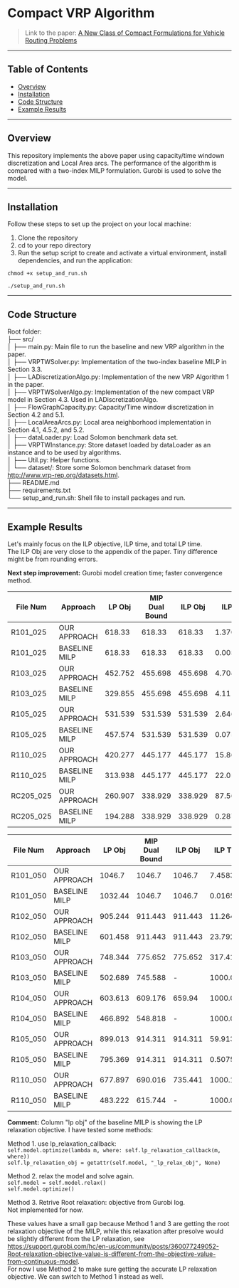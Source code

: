 # Compact VRP Algorithm

> Link to the paper: [A New Class of Compact Formulations for Vehicle Routing Problems](https://arxiv.org/pdf/2403.00262)

---

## Table of Contents

- [Overview](#overview)
- [Installation](#installation)
- [Code Structure](#code-structure)
- [Example Results](#example-results)

---

## Overview

This repository implements the above paper using capacity/time windown discretization and Local Area arcs. The performance of the algorithm is compared with a two-index MILP formulation. Gurobi is used to solve the model.

---

## Installation

Follow these steps to set up the project on your local machine:

1. Clone the repository
2. cd to your repo directory
3. Run the setup script to create and activate a virtual environment, install dependencies, and run the application:

`chmod +x setup_and_run.sh`

`./setup_and_run.sh`

---

## Code Structure

Root folder:  
├── src/  
│   ├── main.py: Main file to run the baseline and new VRP algorithm in the paper.  
│   ├── VRPTWSolver.py: Implementation of the two-index baseline MILP in Section 3.3.  
│   ├── LADiscretizationAlgo.py: Implementation of the new VRP Algorithm 1 in the paper.  
│   ├── VRPTWSolverAlgo.py: Implementation of the new compact VRP model in Section 4.3. Used in LADiscretizationAlgo.  
│   ├── FlowGraphCapacity.py: Capacity/Time window discretization in Section 4.2 and 5.1.   
│   ├── LocalAreaArcs.py: Local area neighborhood implementation in Section 4.1, 4.5.2, and 5.2.   
│   ├── dataLoader.py: Load Solomon benchmark data set.  
│   ├── VRPTWInstance.py: Store dataset loaded by dataLoader as an instance and to be used by algorithms.  
│   ├── Util.py: Helper functions.  
│   └── dataset/: Store some Solomon benchmark dataset from http://www.vrp-rep.org/datasets.html.  
├── README.md  
├── requirements.txt  
└── setup_and_run.sh: Shell file to install packages and run.  

---

## Example Results

Let's mainly focus on the ILP objective, ILP time, and total LP time.  
The ILP Obj are very close to the appendix of the paper. Tiny difference might be from rounding errors.

**Next step improvement:** Gurobi model creation time; faster convergence method.

| File Num   | Approach       | LP Obj   | MIP Dual Bound | ILP Obj   | ILP Time   | Total LP Time | Total Run Time  |
|------------|----------------|----------|----------------|-----------|------------|---------------|-----------------|
| R101_025   | OUR APPROACH   | 618.33   | 618.33         | 618.33    | 1.37088    | 0.735905      | 27.7363         |
| R101_025   | BASELINE MILP  | 618.33   | 618.33         | 618.33    | 0.00351286 | 0             | 0.018548        |
| R103_025   | OUR APPROACH   | 452.752  | 455.698        | 455.698   | 4.7041     | 18.0105       | 169.858         |
| R103_025   | BASELINE MILP  | 329.855  | 455.698        | 455.698   | 4.11145    | 0             | 4.1446          |
| R105_025   | OUR APPROACH   | 531.539  | 531.539        | 531.539   | 2.64606    | 3.11974       | 48.9599         |
| R105_025   | BASELINE MILP  | 457.574  | 531.539        | 531.539   | 0.0753539  | 0             | 0.101321        |
| R110_025   | OUR APPROACH   | 420.277  | 445.177        | 445.177   | 15.8692    | 12.344        | 100.203         |
| R110_025   | BASELINE MILP  | 313.938  | 445.177        | 445.177   | 22.0112    | 0             | 22.0381         |
| RC205_025  | OUR APPROACH   | 260.907  | 338.929        | 338.929   | 87.5607    | 44.8769       | 2859.72         |
| RC205_025  | BASELINE MILP  | 194.288  | 338.929        | 338.929   | 0.287437   | 0             | 0.312919        |

| File Num   | Approach       | LP Obj   | MIP Dual Bound | ILP Obj   | ILP Time   | Total LP Time | Total Run Time  |
|------------|----------------|----------|----------------|-----------|------------|---------------|-----------------|
| R101_050   | OUR APPROACH   | 1046.7   | 1046.7         | 1046.7    | 7.45831    | 5.63699       | 249.866         |
| R101_050   | BASELINE MILP  | 1032.44  | 1046.7         | 1046.7    | 0.0165319  | 0             | 0.057215        |
| R102_050   | OUR APPROACH   | 905.244  | 911.443        | 911.443   | 11.2641    | 54.8393       | 423.558         |
| R102_050   | BASELINE MILP  | 601.458  | 911.443        | 911.443   | 23.7928    | 0             | 23.8598         |
| R103_050   | OUR APPROACH   | 748.344  | 775.652        | 775.652   | 317.418    | 356.746       | 2297.13         |
| R103_050   | BASELINE MILP  | 502.689  | 745.588        | -         | 1000.02    | 0             | 1000.1          |
| R104_050   | OUR APPROACH   | 603.613  | 609.176        | 659.94    | 1000.08    | 384.136       | 3334.18         |
| R104_050   | BASELINE MILP  | 466.892  | 548.818        | -         | 1000.04    | 0             | 1000.13         |
| R105_050   | OUR APPROACH   | 899.013  | 914.311        | 914.311   | 59.913     | 32.9914       | 555.451         |
| R105_050   | BASELINE MILP  | 795.369  | 914.311        | 914.311   | 0.507538   | 0             | 0.552254        |
| R110_050   | OUR APPROACH   | 677.897  | 690.016        | 735.441   | 1000.14    | 281.94        | 3099.46         |
| R110_050   | BASELINE MILP  | 483.222  | 615.744        | -         | 1000.03    | 0             | 1000.11         |

**Comment:** Column "lp obj" of the baseline MILP is showing the LP relaxation objective. I have tested some methods:

Method 1. use lp_relaxation_callback:  
    `self.model.optimize(lambda m, where: self.lp_relaxation_callback(m, where))`  
    `self.lp_relaxation_obj = getattr(self.model, "_lp_relax_obj", None)`

Method 2. relax the model and solve again.  
    `self.model = self.model.relax()`  
    `self.model.optimize()`

Method 3. Retrive Root relaxation: objective from Gurobi log.  
    Not implemented for now.

These values have a small gap because Method 1 and 3 are getting the root relaxation objective of the MILP, while this relaxation after presolve would be slightly different from the LP relaxation,  see https://support.gurobi.com/hc/en-us/community/posts/360077249052-Root-relaxation-objective-value-is-different-from-the-objective-value-from-continuous-model.  
For now I use Method 2 to make sure getting the accurate LP relaxation objective. We can switch to Method 1 instead as well.


